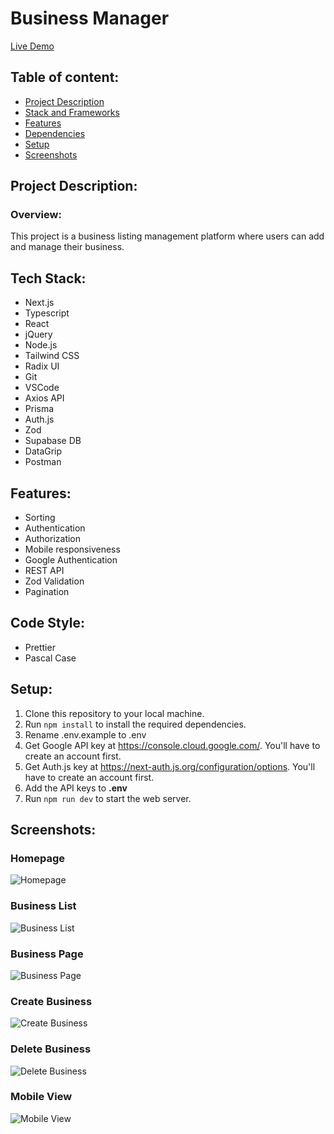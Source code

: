# Business Manager

[Live Demo](https://business-manager-two.vercel.app/)

## Table of content:

- [Project Description](#project-description)
- [Stack and Frameworks](#tech-stack)
- [Features](#features)
- [Dependencies](#dependencies)
- [Setup](#setup)
- [Screenshots](#screenshots)

## Project Description:

### Overview:

This project is a business listing management platform where users can add and manage their business.

## Tech Stack:

- Next.js
- Typescript
- React
- jQuery
- Node.js
- Tailwind CSS
- Radix UI
- Git
- VSCode
- Axios API
- Prisma
- Auth.js
- Zod
- Supabase DB
- DataGrip
- Postman

## Features:

- Sorting
- Authentication
- Authorization
- Mobile responsiveness
- Google Authentication
- REST API
- Zod Validation
- Pagination

## Code Style:

- Prettier
- Pascal Case

## Setup:

1. Clone this repository to your local machine.
2. Run `npm install` to install the required dependencies.
3. Rename .env.example to .env
4. Get Google API key at https://console.cloud.google.com/. You'll have to create an account first.
5. Get Auth.js key at https://next-auth.js.org/configuration/options. You'll have to create an account first.
6. Add the API keys to **.env**
7. Run `npm run dev` to start the web server.

## Screenshots:

### Homepage

![Homepage](public/assests/homepage.png)

### Business List

![Business List](public/assests/business-list.png)

### Business Page

![Business Page](public/assests/business-page.png)

### Create Business

![Create Business](public/assests/create-business.png)

### Delete Business

![Delete Business](public/assests/delete-business.png)

### Mobile View

![Mobile View](public/assests/phone.png)
